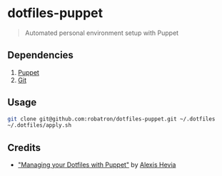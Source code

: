 # dotfiles-puppet

> Automated personal environment setup with Puppet 

## Dependencies

1. [Puppet](http://puppetlabs.com/)
2. [Git](http://git-scm.com/)

## Usage

```bash
git clone git@github.com:robatron/dotfiles-puppet.git ~/.dotfiles
~/.dotfiles/apply.sh
```

## Credits

- ["Managing your Dotfiles with Puppet"](http://dev.alexishevia.com/2013/09/managing-your-dotfiles-with-puppet.html) by [Alexis Hevia](https://plus.google.com/103445555553925636690)

